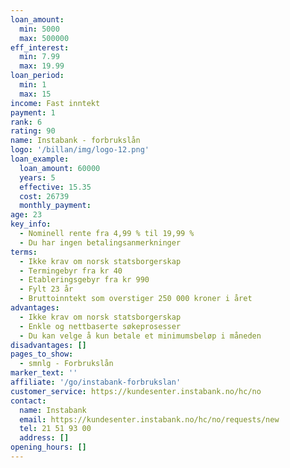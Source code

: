 ```yaml
---
loan_amount:
  min: 5000
  max: 500000
eff_interest:
  min: 7.99
  max: 19.99
loan_period:
  min: 1
  max: 15
income: Fast inntekt
payment: 1
rank: 6
rating: 90
name: Instabank - forbrukslån
logo: '/billan/img/logo-12.png'
loan_example:
  loan_amount: 60000
  years: 5
  effective: 15.35
  cost: 26739
  monthly_payment:
age: 23
key_info:
  - Nominell rente fra 4,99 % til 19,99 %
  - Du har ingen betalingsanmerkninger
terms:
  - Ikke krav om norsk statsborgerskap
  - Termingebyr fra kr 40
  - Etableringsgebyr fra kr 990
  - Fylt 23 år
  - Bruttoinntekt som overstiger 250 000 kroner i året
advantages:
  - Ikke krav om norsk statsborgerskap
  - Enkle og nettbaserte søkeprosesser
  - Du kan velge å kun betale et minimumsbeløp i måneden
disadvantages: []
pages_to_show:
  - smnlg - Forbrukslån
marker_text: ''
affiliate: '/go/instabank-forbrukslan'
customer_service: https://kundesenter.instabank.no/hc/no
contact:
  name: Instabank
  email: https://kundesenter.instabank.no/hc/no/requests/new
  tel: 21 51 93 00
  address: []
opening_hours: []
---
```

